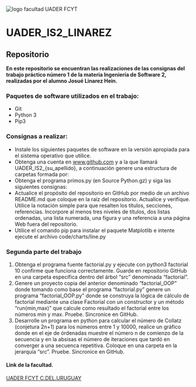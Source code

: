 
![logo facultad UADER FCYT](https://noticias.uader.edu.ar/sites/default/files/2023-03/marcafcyt.jpg)
# UADER_IS2_LINAREZ

## Repositorio
**En este repositorio se encuentran las realizaciones de las consignas del trabajo práctico número 1 de la materia Ingeniería de Software 2, realizadas por el alumno Josué Linarez Hein.** 

### Paquetes de software utilizados en el trabajo:

 - Git
 - Python 3
 - Pip3

###  Consignas a realizar:

 - Instale los siguientes paquetes de software en la versión apropiada
    para el sistema operativo que utilice.
 -  Obtenga una cuenta en www.github.com y a la que llamará UADER_IS2_{su_apellido}, a continuación genere una estructura de
    carpetas formada por:
 - Obtenga el programa primos.py (en Source Python.gz) y siga las siguientes consignas:
 - Actualice el propósito del repositorio en GitHub por medio de un archivo README.md que coloque en la raíz del repositorio. Actualice
    y verifique. Utilice la notación simple para que resalten los
    títulos, secciones, referencias. Incorpore al menos tres niveles de
    títulos, dos listas ordenadas, una lista numerada, una figura y una
    referencia a una página Web fuera del repositorio.
 - Utilice el comando pip para instalar el paquete Matplotlib e intente ejecute el archivo code/charts/line.py

### Segunda parte del trabajo

 1. Obtenga el programa fuente factorial.py y ejecute con python3 factorial 10 confirme que funciona correctamente. Guarde en repositorio GitHub en una carpeta específica dentro del árbol “src” denominada “factorial”.
 2. Genere un proyecto copia del anterior denominado “factorial_OOP” donde tomando como base el programa “factorial.py” genere un programa “factorial_OOP.py” donde se construya la lógica de cálculo de factorial mediante una clase Factorial con un constructor y un método “run(min,max)” que calcule como resultado el factorial entre los números min y max. Pruebe. Sincronice en GitHub.
 3. Desarrolle un programa en python para calcular el número de Collatz (conjetura 2n+1) para los números entre 1 y 10000, realice un gráfico donde en el eje de órdenadas muestre el número n de comienzo de la secuencia y en la absisas el número de iteraciones que tardó en converger a una secuenca repetitiva. Coloque en una carpeta en la jerarquía “src”. Pruebe. Sincronice en GitHub.
 
#### Link de la facultad.
[UADER FCYT C.DEL.URUGUAY](https://fcytcdelu.uader.edu.ar/)

